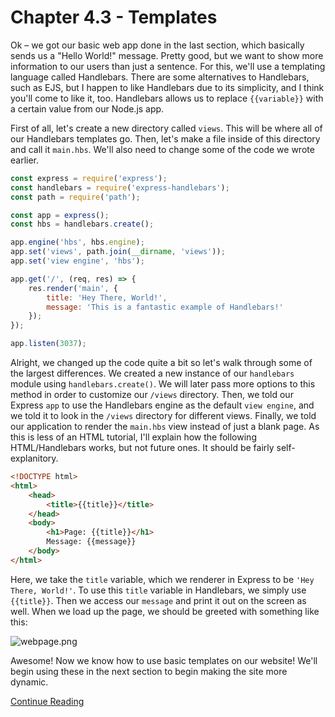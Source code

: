 # Chapter 4.3 - Templates

Ok – we got our basic web app done in the last section, which basically sends
us a "Hello World!" message. Pretty good, but we want to show more information
to our users than just a sentence. For this, we'll use a templating language
called Handlebars. There are some alternatives to Handlebars, such as EJS, but
I happen to like Handlebars due to its simplicity, and I think you'll come to
like it, too. Handlebars allows us to replace `{{variable}}` with a certain
value from our Node.js app.

First of all, let's create a new directory called `views`. This will be where
all of our Handlebars templates go. Then, let's make a file inside of this
directory and call it `main.hbs`. We'll also need to change some of the code we
wrote earlier.

```js
const express = require('express');
const handlebars = require('express-handlebars');
const path = require('path');

const app = express();
const hbs = handlebars.create();

app.engine('hbs', hbs.engine);
app.set('views', path.join(__dirname, 'views'));
app.set('view engine', 'hbs');

app.get('/', (req, res) => {
	res.render('main', {
		title: 'Hey There, World!',
		message: 'This is a fantastic example of Handlebars!'
	});
});

app.listen(3037);
```

Alright, we changed up the code quite a bit so let's walk through some of the
largest differences. We created a new instance of our `handlebars` module using
`handlebars.create()`. We will later pass more options to this method in order
to customize our `/views` directory. Then, we told our Express `app` to use the
Handlebars engine as the default `view engine`, and we told it to look in the
`/views` directory for different views. Finally, we told our application to
render the `main.hbs` view instead of just a blank page. As this is less of an
HTML tutorial, I'll explain how the following HTML/Handlebars works, but not
future ones. It should be fairly self-explanitory.

```HTML
<!DOCTYPE html>
<html>
	<head>
		<title>{{title}}</title>
	</head>
	<body>
		<h1>Page: {{title}}</h1>
		Message: {{message}}
	</body>
</html>
```

Here, we take the `title` variable, which we renderer in Express to be `'Hey
There, World!'`. To use this `title` variable in Handlebars, we simply use
`{{title}}`. Then we access our `message` and print it out on the screen as
well. When we load up the page, we should be greeted with something like this:

![webpage.png](./screenshots/webpage.png)

Awesome! Now we know how to use basic templates on our website! We'll begin
using these in the next section to begin making the site more dynamic.

[Continue Reading](../Chapter%204.4%20-%20Databases)
